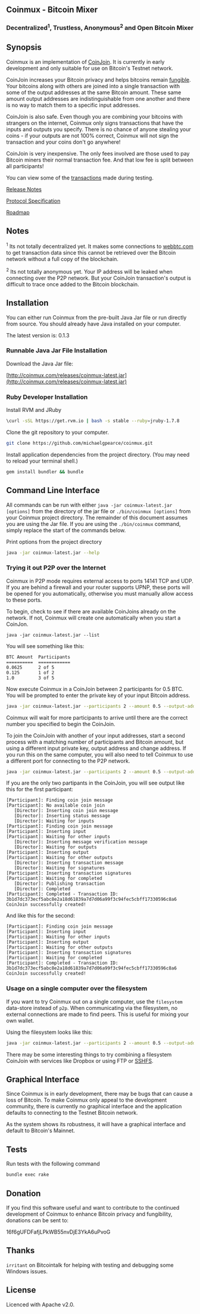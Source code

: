 ## Coinmux - Bitcoin Mixer

### Decentralized<sup>1</sup>, Trustless, Anonymous<sup>2</sup> and Open Bitcoin Mixer

## Synopsis

Coinmux is an implementation of [CoinJoin](https://bitcointalk.org/index.php?topic=279249).
It is currently in early development and only suitable for use on Bitcoin's Testnet network.

CoinJoin increases your Bitcoin privacy and helps bitcoins remain [fungible](http://en.wikipedia.org/wiki/Fungibility). Your bitcoins along with others are joined into a single transaction with some of the output addresses at the same Bitcoin amount. These same amount output addresses are indistinguishable from one another and there is no way to match them to a specific input addresses.

CoinJoin is also safe. Even though you are combining your bitcoins with strangers on the internet, Coinmux only signs transactions that have the inputs and outputs you specify. There is no chance of anyone stealing your coins - if your outputs are not 100% correct, Coinmux will not sign the transaction and your coins don't go anywhere!

CoinJoin is very inexpensive. The only fees involved are those used to pay Bitcoin miners their normal transaction fee. And that low fee is split between all participants!

You can view some of the [transactions](http://test.webbtc.com/address/mjfCi3t1jBsizt9MKtNDxpn3qdd73CRyhQ) made during testing.

[Release Notes](docs/release_notes.md)

[Protocol Specification](docs/spec.md)

[Roadmap](docs/roadmap.md)

## Notes

<sup>1</sup> Its not totally decentralized yet. It makes some connections to [webbtc.com](http://webbtc.com) to get transaction data since this cannot be retrieved over the Bitcoin network without a full copy of the blockchain.

<sup>2</sup> Its not totally anonymous yet. Your IP address will be leaked when connecting over the P2P network. But your CoinJoin transaction's output is difficult to trace once added to the Bitcoin blockchain.

## Installation

You can either run Coinmux from the pre-built Java Jar file or run directly from source. You should already have Java installed on your computer. 

The latest version is: 0.1.3

### Runnable Java Jar File Installation

Download the Java Jar file:

[http://coinmux.com/releases/coinmux-latest.jar](http://coinmux.com/releases/coinmux-latest.jar)

### Ruby Developer Installation

Install RVM and JRuby
```bash
\curl -sSL https://get.rvm.io | bash -s stable --ruby=jruby-1.7.8
```

Clone the git repository to your computer.
```bash
git clone https://github.com/michaelgpearce/coinmux.git
```

Install application dependencies from the project directory. (You may need to reload your terminal shell.)
```bash
gem install bundler && bundle
```


## Command Line Interface

All commands can be run with either ```java -jar coinmux-latest.jar [options]``` from the directory of the jar file or ```./bin/coinmux [options]``` from your Coinmux project directory. The remainder of this document assumes you are using the Jar file. If you are using the ```./bin/coinmux``` command, simply replace the start of the commands below.

Print options from the project directory
```bash
java -jar coinmux-latest.jar --help
```

### Trying it out P2P over the Internet

Coinmux in P2P mode requires external access to ports 14141 TCP and UDP. If you are behind a firewall and your router supports UPNP, these ports will be opened for you automatically, otherwise you must manually allow access to these ports.

To begin, check to see if there are available CoinJoins already on the network. If not, Coinmux will create one automatically when you start a CoinJon.

```
java -jar coinmux-latest.jar --list
```

You will see something like this:
```
BTC Amount  Participants
==========  ============
0.0625      2 of 5
0.125       1 of 2
1.0         3 of 5
```

Now execute Coinmux in a CoinJoin between 2 participants for 0.5 BTC. You will be prompted to enter the private key of your input Bitcoin address.
```bash
java -jar coinmux-latest.jar --participants 2 --amount 0.5 --output-address my-output-address --change-address my-change-address
```

Coinmux will wait for more participants to arrive until there are the correct number you specified to begin the CoinJoin.

To join the CoinJoin with another of your input addresses, start a second process with a matching number of participants and Bitcoin amount, but using a different input private key, output address and change address. If you run this on the same computer, you will also need to tell Coinmux to use a different port for connecting to the P2P network.
```bash
java -jar coinmux-latest.jar --participants 2 --amount 0.5 --output-address my-output-address-2 --change-address my-change-address-2 --data-store p2p?port=14142
```

If you are the only two partipants in the CoinJoin, you will see output like this for the first participant:
```
[Participant]: Finding coin join message
[Participant]: No available coin join
   [Director]: Inserting coin join message
   [Director]: Inserting status message
   [Director]: Waiting for inputs
[Participant]: Finding coin join message
[Participant]: Inserting input
[Participant]: Waiting for other inputs
   [Director]: Inserting message verification message
   [Director]: Waiting for outputs
[Participant]: Inserting output
[Participant]: Waiting for other outputs
   [Director]: Inserting transaction message
   [Director]: Waiting for signatures
[Participant]: Inserting transaction signatures
[Participant]: Waiting for completed
   [Director]: Publishing transaction
   [Director]: Completed
[Participant]: Completed - Transaction ID: 3b1d7dc373ecf5abc8e2a18d61839a7d7d06a99f3c94fec5cbff17330596c8a6
CoinJoin successfully created!
```

And like this for the second:
```
[Participant]: Finding coin join message
[Participant]: Inserting input
[Participant]: Waiting for other inputs
[Participant]: Inserting output
[Participant]: Waiting for other outputs
[Participant]: Inserting transaction signatures
[Participant]: Waiting for completed
[Participant]: Completed - Transaction ID: 3b1d7dc373ecf5abc8e2a18d61839a7d7d06a99f3c94fec5cbff17330596c8a6
CoinJoin successfully created!
```


### Usage on a single computer over the filesystem

If you want to try Coinmux out on a single computer, use the ```filesystem``` data-store instead of ```p2p```. When communicating via the filesystem, no external connections are made to find peers. This is useful for mixing your own wallet.

Using the filesystem looks like this:
```bash
java -jar coinmux-latest.jar --participants 2 --amount 0.5 --output-address my-output-address --change-address my-change-address --data-store filesystem
```

There may be some interesting things to try combining a filesystem CoinJoin with services like Dropbox or using FTP or [SSHFS](http://fuse.sourceforge.net/sshfs.html).


## Graphical Interface

Since Coinmux is in early development, there may be bugs that can cause a loss of Bitcoin. To make Coinmux only appeal to the development community, there is currently no graphical interface and the application defaults to connecting to the Testnet Bitcoin network.

As the system shows its robustness, it will have a graphical interface and default to Bitcoin's Mainnet.

## Tests

Run tests with the following command

```bash
bundle exec rake
```

## Donation

If you find this software useful and want to contribute to the continued development of Coinmux to enhance Bitcoin privacy and fungibility, donations can be sent to:

16f6gUFDFafjLPkWB55nvDjE3YkA6uPvoG

## Thanks

```irritant``` on Bitcointalk for helping with testing and debugging some Windows issues.

## License

Licenced with Apache v2.0.
